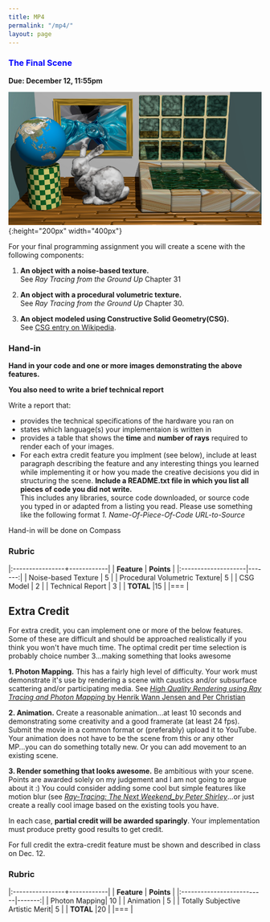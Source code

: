 ```yaml
---
title: MP4
permalink: "/mp4/"
layout: page
---
```


### <span style="color:blue"> The Final Scene  </span>
**Due: December 12, 11:55pm**

![Scene](/assets/img/scene.jpg){:height="200px" width="400px"}

For your final programming assignment you will create a scene with the following components:

1. **An object with a noise-based texture.<br/>** See _Ray Tracing from the Ground Up_ Chapter 31 

2. **An object with a procedural volumetric texture.<br/>** See _Ray Tracing from the Ground Up_ Chapter 30.  
 
3. **An object modeled using Constructive Solid Geometry(CSG).**<br/> 
  See [CSG entry on Wikipedia](https://en.wikipedia.org/wiki/Constructive_solid_geometry). 
         
### Hand-in

**Hand in your code and one or more images demonstrating the above features.**

**You also need to write a brief technical report**

Write a report that:
+ provides the technical specifications of the hardware you ran on
+ states which language(s) your implementaion is written in
+ provides a table that shows the **time** and **number of rays** required to render each of your images.
+ For each extra credit feature you implment (see below), include at least paragraph describing the feature and any interesting things you learned while implementing it or how you made the creative decisions you did in structuring the scene.
**Include a README.txt file in which you list all pieces of code you did not write.**  
This includes any libraries, source code downloaded, or source code you typed in or adapted from a listing you read. Please use something like the following format _1. Name-Of-Piece-Of-Code URL-to-Source_ 

Hand-in will be done on Compass
### Rubric


|:----------------+------------|
| **Feature**     | **Points** |
|:--------------------|-------:|
| Noise-based Texture  | 5     |
| Procedural Volumetric Texture| 5 |
| CSG Model           | 2      | 
| Technical Report    | 3      |
| **TOTAL**	        |15        |
|===
| 


## Extra Credit

For extra credit, you can implement one or more of the below features. Some of these are difficult and should be approached realistically if you think you won't have much time. The optimal credit per time selection is probably choice number 3...making something that looks awesome 

**1. Photon Mapping.** This has a fairly high level of difficulty. Your work must demonstrate it's use by rendering a scene with caustics and/or subsurface scattering and/or participating media. See [_High Quality Rendering using Ray Tracing and Photon Mapping_ by Henrik Wann Jensen and Per Christian](https://graphics.pixar.com/library/HQRenderingCourse/paper.pdf)

**2. Animation.** Create a reasonable animation...at least 10 seconds and demonstrating some creativity and a good framerate (at least 24 fps). Submit the movie in a common format or (preferably) upload it to YouTube. Your animation does not have to be the scene from this or any other MP...you can do something totally new. Or you can add movement to an existing scene.

**3. Render something that looks awesome.** Be ambitious with your scene. Points are awarded solely on my judgement and I am not going to argue about it :) You could consider adding some cool but simple features like motion blur (see [_Ray-Tracing: The Next Weekend_by Peter Shirley_](https://www.amazon.com/gp/product/B01CO7PQ8C/ref=dbs_a_def_rwt_bibl_vppi_i1)...or just create a really cool image based on the existing tools you have.

In each case, **partial credit will be awarded sparingly**. Your implementation must produce pretty good results to get credit.

For full credit the extra-credit feature must be shown and described in class on Dec. 12.  

### Rubric

|:----------------+------------|
| **Feature**           | **Points** |
|:--------------------------|-------:|
| Photon Mapping| 10 |
| Animation   | 5 |
| Totally Subjective Artistic Merit| 5     |
| **TOTAL**	                 |20        |
|===
| 
